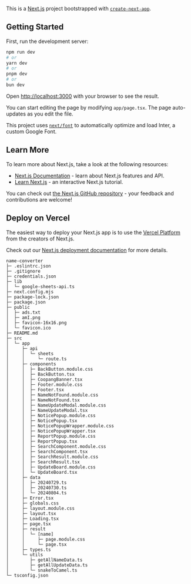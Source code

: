 This is a [Next.js](https://nextjs.org/) project bootstrapped with [`create-next-app`](https://github.com/vercel/next.js/tree/canary/packages/create-next-app).

## Getting Started

First, run the development server:

```bash
npm run dev
# or
yarn dev
# or
pnpm dev
# or
bun dev
```

Open [http://localhost:3000](http://localhost:3000) with your browser to see the result.

You can start editing the page by modifying `app/page.tsx`. The page auto-updates as you edit the file.

This project uses [`next/font`](https://nextjs.org/docs/basic-features/font-optimization) to automatically optimize and load Inter, a custom Google Font.

## Learn More

To learn more about Next.js, take a look at the following resources:

- [Next.js Documentation](https://nextjs.org/docs) - learn about Next.js features and API.
- [Learn Next.js](https://nextjs.org/learn) - an interactive Next.js tutorial.

You can check out [the Next.js GitHub repository](https://github.com/vercel/next.js/) - your feedback and contributions are welcome!

## Deploy on Vercel

The easiest way to deploy your Next.js app is to use the [Vercel Platform](https://vercel.com/new?utm_medium=default-template&filter=next.js&utm_source=create-next-app&utm_campaign=create-next-app-readme) from the creators of Next.js.

Check out our [Next.js deployment documentation](https://nextjs.org/docs/deployment) for more details.

```
name-converter
├─ .eslintrc.json
├─ .gitignore
├─ credentials.json
├─ lib
│  └─ google-sheets-api.ts
├─ next.config.mjs
├─ package-lock.json
├─ package.json
├─ public
│  ├─ ads.txt
│  ├─ amI.png
│  ├─ favicon-16x16.png
│  └─ favicon.ico
├─ README.md
├─ src
│  └─ app
│     ├─ api
│     │  └─ sheets
│     │     └─ route.ts
│     ├─ components
│     │  ├─ BackButton.module.css
│     │  ├─ BackButton.tsx
│     │  ├─ CoopangBanner.tsx
│     │  ├─ Footer.module.css
│     │  ├─ Footer.tsx
│     │  ├─ NameNotFound.module.css
│     │  ├─ NameNotFound.tsx
│     │  ├─ NameUpdateModal.module.css
│     │  ├─ NameUpdateModal.tsx
│     │  ├─ NoticePopup.module.css
│     │  ├─ NoticePopup.tsx
│     │  ├─ NoticePopupWrapper.module.css
│     │  ├─ NoticePopupWrapper.tsx
│     │  ├─ ReportPopup.module.css
│     │  ├─ ReportPopup.tsx
│     │  ├─ SearchComponent.module.css
│     │  ├─ SearchComponent.tsx
│     │  ├─ SearchResult.module.css
│     │  ├─ SearchResult.tsx
│     │  ├─ UpdateBoard.module.css
│     │  └─ UpdateBoard.tsx
│     ├─ data
│     │  ├─ 20240729.ts
│     │  ├─ 20240730.ts
│     │  └─ 20240804.ts
│     ├─ Error.tsx
│     ├─ globals.css
│     ├─ layout.module.css
│     ├─ layout.tsx
│     ├─ Loading.tsx
│     ├─ page.tsx
│     ├─ result
│     │  └─ [name]
│     │     ├─ page.module.css
│     │     └─ page.tsx
│     ├─ types.ts
│     └─ utils
│        ├─ getAllNameData.ts
│        ├─ getAllUpdateData.ts
│        └─ snakeToCamel.ts
└─ tsconfig.json

```
